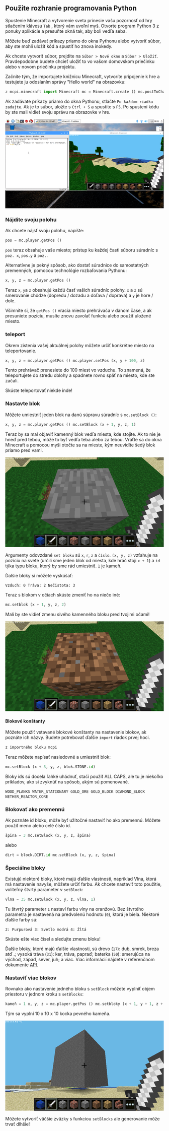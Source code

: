 ## Použite rozhranie programovania Python

Spustenie Minecraft a vytvorenie sveta prinesie vašu pozornosť od hry stlačením klávesu `Tab` , ktorý vám uvoľní myš. Otvorte program Python 3 z ponuky aplikácie a presuňte okná tak, aby boli vedľa seba.

Môžete buď zadávať príkazy priamo do okna Pythonu alebo vytvoriť súbor, aby ste mohli uložiť kód a spustiť ho znova inokedy.

Ak chcete vytvoriť súbor, prejdite na `Súbor > Nové okno` a `Súbor > Uložiť`. Pravdepodobne budete chcieť uložiť to vo vašom domovskom priečinku alebo v novom priečinku projektu.

Začnite tým, že importujete knižnicu Minecraft, vytvoríte pripojenie k hre a testujete ju odoslaním správy "Hello world" na obrazovku:

```python
z mcpi.minecraft import Minecraft mc = Minecraft.create () mc.postToChat ("Hello world")
```

Ak zadávate príkazy priamo do okna Pythonu, stlačte `Po každom riadku zadajte`. Ak je to súbor, uložte s `Ctrl + S` a spustite s `F5`. Po spustení kódu by ste mali vidieť svoju správu na obrazovke v hre.

![](images/helloworld.gif)

### Nájdite svoju polohu

Ak chcete nájsť svoju polohu, napíšte:

```python
pos = mc.player.getPos ()
```

`pos` teraz obsahuje vaše miesto; prístup ku každej časti súboru súradníc s `poz. x`, `pos.y` a `poz.`.

Alternatívne je pekný spôsob, ako dostať súradnice do samostatných premenných, pomocou technológie rozbaľovania Pythonu:

```python
x, y, z = mc.player.getPos ()
```

Teraz `x`, `y`a `z` obsahujú každú časť vašich súradníc polohy. `x` a `z` sú smerovanie chôdze (dopredu / dozadu a doľava / doprava) a `y` je hore / dole.

Všimnite si, že `getPos ()` vracia miesto prehrávača v danom čase, a ak presuniete pozíciu, musíte znovu zavolať funkciu alebo použiť uložené miesto.

### teleport

Okrem zistenia vašej aktuálnej polohy môžete určiť konkrétne miesto na teleportovanie.

```python
x, y, z = mc.player.getPos () mc.player.setPos (x, y + 100, z)
```

Tento prehrávač prenesiete do 100 miest vo vzduchu. To znamená, že teleportujete do stredu oblohy a spadnete rovno späť na miesto, kde ste začali.

Skúste teleportovať niekde inde!

### Nastavte blok

Môžete umiestniť jeden blok na danú súpravu súradníc s `mc.setBlock ()`:

```python
x, y, z = mc.player.getPos () mc.setBlock (x + 1, y, z, 1)
```

Teraz by sa mal objaviť kamenný blok vedľa miesta, kde stojíte. Ak to nie je hneď pred tebou, môže to byť vedľa teba alebo za tebou. Vráťte sa do okna Minecraft a pomocou myši otočte sa na mieste, kým neuvidíte šedý blok priamo pred vami.

![](images/mcpi-setblock.png)

Argumenty odovzdané `set bloku` sú `x`, `r`, `z` a `číslo`. `(x, y, z)` vzťahuje na pozíciu na svete (určili sme jeden blok od miesta, kde hráč stojí `x + 1`) a `id` týka typu bloku, ktorý by sme rád umiestniť. `1` je kameň.

Ďalšie bloky si môžete vyskúšať:

    Vzduch: 0 Tráva: 2 Nečistota: 3
    

Teraz s blokom v očiach skúste zmeniť ho na niečo iné:

```python
mc.setblok (x + 1, y, z, 2)
```

Mali by ste vidieť zmenu sivého kamenného bloku pred tvojimi očami!

![](images/mcpi-setblock2.png)

#### Blokové konštanty

Môžete použiť vstavané blokové konštanty na nastavenie blokov, ak poznáte ich názvy. Budete potrebovať ďalšie `import` riadok prvej hoci.

```python
z importného bloku mcpi
```

Teraz môžete napísať nasledovné a umiestniť blok:

```python
mc.setBlock (x + 3, y, z, blok.STONE.id)
```

Bloky ids sú docela ľahké uhádnuť, stačí použiť ALL CAPS, ale tu je niekoľko príkladov, ako si zvyknúť na spôsob, akým sú pomenované.

    WOOD_PLANKS WATER_STATIONARY GOLD_ORE GOLD_BLOCK DIAMOND_BLOCK NETHER_REACTOR_CORE
    

### Blokovať ako premennú

Ak poznáte id bloku, môže byť užitočné nastaviť ho ako premennú. Môžete použiť meno alebo celé číslo id.

```python
špina = 3 mc.setBlock (x, y, z, špina)
```

alebo

```python
dirt = block.DIRT.id mc.setBlock (x, y, z, špina)
```

### Špeciálne bloky

Existujú niektoré bloky, ktoré majú ďalšie vlastnosti, napríklad Vlna, ktorá má nastavenie navyše, môžete určiť farbu. Ak chcete nastaviť toto použitie, voliteľný štvrtý parameter v `setBlock`:

```python
vlna = 35 mc.setBlock (x, y, z, vlna, 1)
```

Tu štvrtý parameter `1` nastaví farbu vlny na oranžovú. Bez štvrtého parametra je nastavená na predvolenú hodnotu (`0`), ktorá je biela. Niektoré ďalšie farby sú:

    2: Purpurová 3: Svetlo modrá 4: Žltá
    

Skúste ešte viac čísel a sledujte zmenu bloku!

Ďalšie bloky, ktoré majú ďalšie vlastnosti, sú drevo (`17`): dub, smrek, breza atď .; vysoká tráva (`31`): ker, tráva, papraď; baterka (`50`): smerujúca na východ, západ, sever, juh; a viac. Viac informácií nájdete v referenčnom dokumente [API](http://www.stuffaboutcode.com/p/minecraft-api-reference.html).

### Nastaviť viac blokov

Rovnako ako nastavenie jedného bloku s `setBlock` môžete vyplniť objem priestoru v jednom kroku s `setBlocks`:

```python
kameň = 1 x, y, z = mc.player.getPos () mc.setbloky (x + 1, y + 1, z + 1, x + 11, y +
```

Tým sa vyplní 10 x 10 x 10 kocka pevného kameňa.

![](images/mcpi-setblocks.png)

Môžete vytvoriť väčšie zväzky s funkciou `setBlocks` ale generovanie môže trvať dlhšie!